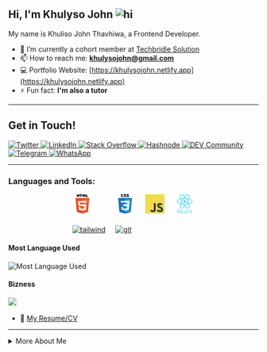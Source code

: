 ## Hi, I'm Khulyso John <img src="https://user-images.githubusercontent.com/1303154/88677602-1635ba80-d120-11ea-84d8-d263ba5fc3c0.gif" width="28px" height="28px" alt="hi">

My name is Khuliso John Thavhiwa, a Frontend Developer.

- 🔭 I’m currently a cohort member at [Techbridle Solution](https://www.techbridlesolution.co.za)
- 📫 How to reach me: **khulysojohn@gmail.com**
- 💻 Portfolio Website: [https://khulysojohn.netlify.app](https://khulysojohn.netlify.app)
- ⚡ Fun fact: **I'm also a tutor**

---

## Get in Touch!

<p align="left">

<!-- Twitter -->
<a href="https://twitter.com/khulysojohn" target="_blank">
    <img src="https://img.shields.io/badge/Twitter-1DA1F2?style=for-the-badge&logo=twitter&logoColor=white" alt="Twitter" height="30" />
</a>

<!-- LinkedIn -->
<a href="https://linkedin.com/in/khulyso" target="_blank">
    <img src="https://img.shields.io/badge/LinkedIn-0A66C2?style=for-the-badge&logo=linkedin&logoColor=white" alt="LinkedIn" height="30" />
</a>

<!-- Stack Overflow -->
<a href="https://stackoverflow.com/users/1234567/khulysojohn" target="_blank">
    <img src="https://img.shields.io/badge/Stack_Overflow-F58025?style=for-the-badge&logo=stackoverflow&logoColor=white" alt="Stack Overflow" height="30" />
</a>

<!-- Hashnode -->
<a href="https://hashnode.com/@khulysojohn" target="_blank">
    <img src="https://img.shields.io/badge/Hashnode-2962FF?style=for-the-badge&logo=hashnode&logoColor=white" alt="Hashnode" height="30" />
</a>

<!-- DEV Community -->
<a href="https://dev.to/khulysojohn" target="_blank">
    <img src="https://img.shields.io/badge/DEV-0A0A0A?style=for-the-badge&logo=dev.to&logoColor=white" alt="DEV Community" height="30" />
</a>

<!-- Telegram -->
<a href="https://t.me/khulysojohn" target="_blank">
    <img src="https://img.shields.io/badge/Telegram-2CA5E0?style=for-the-badge&logo=telegram&logoColor=white" alt="Telegram" height="30" />
</a>

<!-- WhatsApp -->
<a href="https://wa.me/1234567890" target="_blank">
    <img src="https://img.shields.io/badge/WhatsApp-25D366?style=for-the-badge&logo=whatsapp&logoColor=white" alt="WhatsApp" height="30" />
</a>
</p>

---

<h3 align="left">Languages and Tools:</h3>
<p align="left" style="display: grid; grid-template-columns: repeat(4, auto); gap: 20px; justify-content: center;">
  <a href="https://www.w3.org/html/" target="_blank" rel="noreferrer">
    <img src="https://raw.githubusercontent.com/devicons/devicon/master/icons/html5/html5-original-wordmark.svg" alt="html5" width="40" height="40"/>
  </a>
  <a href="https://www.w3schools.com/css/" target="_blank" rel="noreferrer">
    <img src="https://raw.githubusercontent.com/devicons/devicon/master/icons/css3/css3-original-wordmark.svg" alt="css3" width="40" height="40"/>
  </a>
  <a href="https://developer.mozilla.org/en-US/docs/Web/JavaScript" target="_blank" rel="noreferrer">
    <img src="https://raw.githubusercontent.com/devicons/devicon/master/icons/javascript/javascript-original.svg" alt="javascript" width="40" height="40"/>
  </a>
  <a href="https://reactjs.org/" target="_blank" rel="noreferrer">
    <img src="https://raw.githubusercontent.com/devicons/devicon/master/icons/react/react-original-wordmark.svg" alt="react" width="40" height="40"/>
  </a>
  <a href="https://tailwindcss.com/" target="_blank" rel="noreferrer">
    <img src="https://www.vectorlogo.zone/logos/tailwindcss/tailwindcss-icon.svg" alt="tailwind" width="40" height="40"/>
  </a>
  <a href="https://git-scm.com/" target="_blank" rel="noreferrer">
    <img src="https://www.vectorlogo.zone/logos/git-scm/git-scm-icon.svg" alt="git" width="40" height="40"/>
  </a>
</p>

<h4>Most Language Used</h4>
<p><img align="center" src="https://github-readme-stats.vercel.app/api/top-langs?username=khulysojohn&show_icons=true&locale=en&layout=compact" alt="Most Language Used" /></p>

#### Bizness
![](https://github-readme-streak-stats.herokuapp.com/?user=khulysojohn&theme=dark&hide_border=false)

- 📄 [My Resume/CV](https://your-link-to-resume.com)

---

<details>
<summary>
  More About Me
</summary>

I love sharing knowledge and helping other developers.

## 🏆 GitHub Trophies
![](https://github-profile-trophy.vercel.app/?username=khulysojohn&theme=radical&no-frame=false&no-bg=false&margin-w=4)

## 🔝 Personal Github Stats
![khulysojohn's github stats](https://github-readme-stats.vercel.app/api?username=khulysojohn&count_private=true&theme=tokyonight&hide=contribs,prs)

## 🔝 Top Contributed Repo
![](https://github-contributor-stats.vercel.app/api?username=Khulysojohn&limit=5&theme=dark&combine_all_yearly_contributions=true)

</details>
